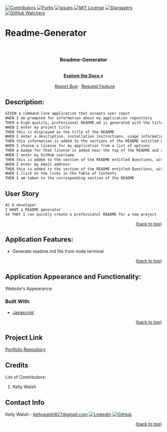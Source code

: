 [![Contributors][contributors-shield]][contributors-url]
[![Forks][forks-shield]][forks-url]
[![Issues][issues-shield]][issues-url]
[![MIT License][license-shield]][license-url]
[![Stargazers][stars-shield]][stars-url]
[![GitHub Watchers][github-watchers]][github-watchers-url]

# Readme-Generator

<!-- PROJECT LOGO -->
<br />
<div align="center">
  <a href="https://kemwalsh.github.io/Readme-Generator/">
  </a>

<h3 align="center">Readme-Generator</h3>

  <p align="center">
    <!-- TEXT -->
    <br />
    <a href="https://github.com/kemwalsh/Readme-Generator"><strong>Explore the Docs »</strong></a>
    <br />
    <br />
    <!-- <a href="https://kemwalsh.github.io/Readme-Generator/">View Demo</a> -->
    ·
    <a href="https://github.com/kemwalsh/Readme-Generator/issues">Report Bug</a>
    ·
    <a href="https://github.com/kemwalsh/Readme-Generator/issues">Request Feature</a>
  </p>
</div>

## Description:

```md
GIVEN a command-line application that accepts user input
WHEN I am prompted for information about my application repository
THEN a high-quality, professional README.md is generated with the title of my project and sections entitled Description, Table of Contents, Installation, Usage, License, Contributing, Tests, and Questions
WHEN I enter my project title
THEN this is displayed as the title of the README
WHEN I enter a description, installation instructions, usage information, contribution guidelines, and test instructions
THEN this information is added to the sections of the README entitled Description, Installation, Usage, Contributing, and Tests
WHEN I choose a license for my application from a list of options
THEN a badge for that license is added near the top of the README and a notice is added to the section of the README entitled License that explains which license the application is covered under
WHEN I enter my GitHub username
THEN this is added to the section of the README entitled Questions, with a link to my GitHub profile
WHEN I enter my email address
THEN this is added to the section of the README entitled Questions, with instructions on how to reach me with additional questions
WHEN I click on the links in the Table of Contents
THEN I am taken to the corresponding section of the README
```

## User Story

```md
AS A developer
I WANT a README generator
SO THAT I can quickly create a professional README for a new project
```

<p align="right">(<a href="#top">back to top</a>)</p>

## Application Features:

- Generate readme.md file from node terminal

<p align="right">(<a href="#top">back to top</a>)</p>

## Application Appearance and Functionality:

Website's Appearance:

<!-- Add link to gif -->
<!-- ![Appearance](Assets/gif/codeybuddy.gif) -->

### Built With

- [Javascript](https://www.javascript.com)

<p align="right">(<a href="#top">back to top</a>)</p>

## Project Link

[Portfolio Repository](https://github.com/kemwalsh/Readme-Generator)

## Credits

List of Contributors:

1. Kelly Walsh

## Contact Info

Kelly Walsh - kellywalsh827@gmail.com [![LinkedIn][linkedin-shield]][linkedin-url-kelly] [![GitHub][github-shield]][github-url-kelly] </br>

<p align="right">(<a href="#top">back to top</a>)</p>

<!-- MARKDOWN LINKS & IMAGES -->
<!-- https://www.markdownguide.org/basic-syntax/#reference-style-links -->

[contributors-shield]: https://img.shields.io/github/contributors/kemwalsh/Readme-Generator.svg?style=for-the-badge
[contributors-url]: https://github.com/kemwalsh/Readme-Generator/graphs/contributors
[forks-shield]: https://img.shields.io/github/forks/kemwalsh/Readme-Generator.svg?style=for-the-badge
[forks-url]: https://github.com/kemwalsh/Readme-Generator/network/members
[stars-shield]: https://img.shields.io/github/stars/kemwalsh/Readme-Generator?style=social
[stars-url]: https://github.com/kemwalsh/Readme-Generator/stargazers
[issues-shield]: https://img.shields.io/github/issues/kemwalsh/Readme-Generator.svg?style=for-the-badge
[issues-url]: https://github.com/kemwalsh/Readme-Generator/issues
[license-shield]: https://img.shields.io/github/license/kemwalsh/Readme-Generator.svg?style=for-the-badge
[license-url]: https://github.com/kemwalsh/Readme-Generator/blob/master/LICENSE.txt
[linkedin-shield]: https://img.shields.io/badge/-LinkedIn-black.svg?style=for-the-badge&logo=linkedin&colorB=555
[linkedin-url-kelly]: https://www.linkedin.com/in/kellywalsh001/
[github-shield]: https://img.shields.io/badge/-Github-blueviolet.svg?style=for-the-badge&logo=Github&colorB=555
[github-url-kelly]: https://github.com/kemwalsh
[github-watchers]: https://img.shields.io/github/watchers/kemwalsh/Readme-Generator?style=social
[github-watchers-url]: https://github.com/kemwalsh/Readme-Generator/watchers
